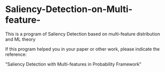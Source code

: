 # Saliency-Detection-on-Multi-feature-
This is a program of Saliency Detection based on multi-feature distribution and ML theory

If this program helped you in your paper or other work, please indicate the reference:

"Saliency Detection with Multi-features in Probability Framework"
